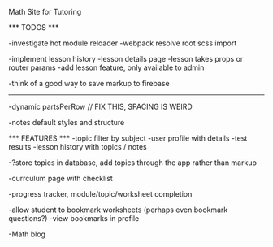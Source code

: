 Math Site for Tutoring


*** TODOS ***

-investigate hot module reloader
-webpack resolve root scss import

-implement lesson history
	-lesson details page
	-lesson takes props or router params
	-add lesson feature, only available to admin

-think of a good way to save markup to firebase

---



-dynamic partsPerRow // FIX THIS, SPACING IS WEIRD

-notes default styles and structure



*** FEATURES ***
-topic filter by subject
-user profile with details
-test results
-lesson history with topics / notes

-?store topics in database, add topics through the app rather than markup

-currculum page with checklist


-progress tracker, module/topic/worksheet completion


-allow student to bookmark worksheets (perhaps even bookmark questions?)
-view bookmarks in profile




-Math blog
